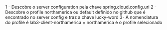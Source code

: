 1 - Descobre o server configuration pela chave 
spring.cloud.config.uri
2 - Descobre o profile northamerica ou default definido no github que é encontrado no server config e traz a chave lucky-word
3-  A nomenclatura do profile é lab3-client-northamerica = northamerica é o profile selecionado
